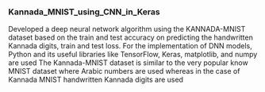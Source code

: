 ### Kannada_MNIST_using_CNN_in_Keras
Developed a deep neural network algorithm using the KANNADA-MNIST dataset based on the train and test accuracy on predicting the handwritten Kannada digits, train and test loss. For the implementation of DNN models, Python and its useful libraries like TensorFlow, Keras, matplotlib, and numpy are used
The Kannada-MNIST dataset is similar to the very popular know MNIST dataset where Arabic numbers are used whereas in the case of Kannada MNIST handwritten Kannada digits are used
